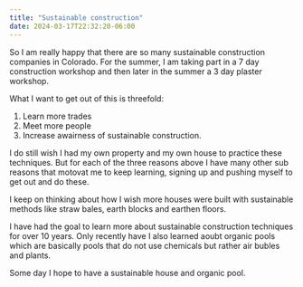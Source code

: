 ```yaml
---
title: "Sustainable construction"
date: 2024-03-17T22:32:20-06:00
---
```


So I am really happy that there are so many sustainable construction companies in Colorado. For the summer, I am taking part in a 7 day construction workshop and then later in the summer a 3 day plaster workshop.

What I want to get out of this is threefold:

1. Learn more trades
2. Meet more people
4. Increase awairness of sustainable construction.

I do still wish I had my own property and my own house to practice these techniques. But for each of the three reasons above I have many other sub reasons that motovat me to keep learning, signing up and pushing myself to get out and do these. 

I keep on thinking about how I wish more houses were built with sustainable methods like straw bales, earth blocks and earthen floors. 

I have had the goal to learn more about sustainable construction techniques for over 10 years. Only recently have I also learned aoubt organic pools which are basically pools that do not use chemicals but rather air bubles and plants. 

Some day I hope to have a sustainable house and organic pool. 
